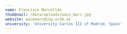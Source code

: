 ```yaml
---
name: Francisco Marcellán
thumbnail: /data/uploads/paco_marc.jpg
website: pacomarc@ing.uc3m.es
university: 'University Carlos III of Madrid, Spain'
---
```


